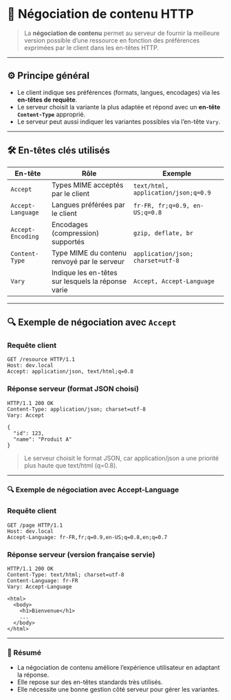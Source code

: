 # 🔄 Négociation de contenu HTTP

> La **négociation de contenu** permet au serveur de fournir la meilleure version possible d’une ressource en fonction des préférences exprimées par le client dans les en-têtes HTTP.

---

## ⚙️ Principe général

- Le client indique ses préférences (formats, langues, encodages) via les **en-têtes de requête**.
- Le serveur choisit la variante la plus adaptée et répond avec un **en-tête `Content-Type`** approprié.
- Le serveur peut aussi indiquer les variantes possibles via l’en-tête `Vary`.

---

## 🛠️ En-têtes clés utilisés

| En-tête             | Rôle                                                   | Exemple                                   |
|---------------------|--------------------------------------------------------|-------------------------------------------|
| `Accept`            | Types MIME acceptés par le client                      | `text/html, application/json;q=0.9`      |
| `Accept-Language`   | Langues préférées par le client                         | `fr-FR, fr;q=0.9, en-US;q=0.8`            |
| `Accept-Encoding`   | Encodages (compression) supportés                      | `gzip, deflate, br`                        |
| `Content-Type`      | Type MIME du contenu renvoyé par le serveur             | `application/json; charset=utf-8`         |
| `Vary`              | Indique les en-têtes sur lesquels la réponse varie     | `Accept, Accept-Language`                  |

---

## 🔍 Exemple de négociation avec `Accept`

### Requête client

```http
GET /resource HTTP/1.1
Host: dev.local
Accept: application/json, text/html;q=0.8
```

### Réponse serveur (format JSON choisi)

```http
HTTP/1.1 200 OK
Content-Type: application/json; charset=utf-8
Vary: Accept

{
  "id": 123,
  "name": "Produit A"
}
```

> Le serveur choisit le format JSON, car application/json a une priorité plus haute que text/html (q=0.8).

---

### 🔍 Exemple de négociation avec Accept-Language

### Requête client

```http
GET /page HTTP/1.1
Host: dev.local
Accept-Language: fr-FR,fr;q=0.9,en-US;q=0.8,en;q=0.7
```

### Réponse serveur (version française servie)

```
HTTP/1.1 200 OK
Content-Type: text/html; charset=utf-8
Content-Language: fr-FR
Vary: Accept-Language

<html>
  <body>
    <h1>Bienvenue</h1>
    ...
  </body>
</html>
```

---

### 🧠 Résumé

- La négociation de contenu améliore l’expérience utilisateur en adaptant la réponse.
- Elle repose sur des en-têtes standards très utilisés.
- Elle nécessite une bonne gestion côté serveur pour gérer les variantes.

